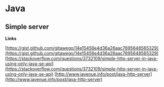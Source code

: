 # Java

## Simple server
**Links**

[https://gist.github.com/gitawego/14e15456e4d36a26aac7695648565329](https://gist.github.com/gitawego/14e15456e4d36a26aac7695648565329)
[https://stackoverflow.com/questions/3732109/simple-http-server-in-java-using-only-java-se-api](https://stackoverflow.com/questions/3732109/simple-http-server-in-java-using-only-java-se-api)
[http://www.javenue.info/post/java-http-server](http://www.javenue.info/post/java-http-server)
